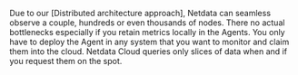 <!--
title: "Unlimited scalability"
sidebar_label: "Unlimited scalability"
custom_edit_url: "https://github.com/netdata/netdata/blob/master/docs/concepts/netdata-architecture/unlimited-scalability.md"
sidebar_position: 10
learn_status: "Published"
learn_topic_type: "Concepts"
learn_rel_path: "netdata-architecture"
learn_docs_purpose: "Explain the simplicity of scaling the Netdata Arch to an infinite number of nodes"
-->

Due to our [Distributed architecture approach], Netdata can seamless observe a couple, hundreds or even thousands of
nodes. There no actual bottlenecks especially if you retain metrics locally in the Agents. You only have to deploy the
Agent in any system that you want to monitor and claim them into the cloud. Netdata Cloud queries only slices of data
when and if you request them on the spot. 

